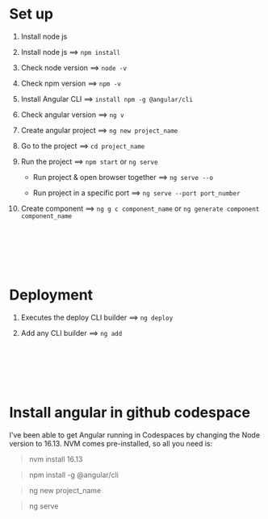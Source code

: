 # Set up

1. Install node js

2. Install node js ==> `npm install`

3. Check node version ==> `node -v`

4. Check npm version ==> `npm -v`

5. Install Angular CLI ==> `install npm -g @angular/cli`

6. Check angular version ==> `ng v`

7. Create angular project ==> `ng new project_name`

8. Go to the project ==> `cd project_name`

9. Run the project ==> `npm start` or `ng serve`

   - Run project & open browser together ==> `ng serve --o`

   - Run project in a specific port ==> `ng serve --port port_number`

10. Create component ==> `ng g c component_name` or `ng generate component component_name`

&nbsp;

&nbsp;

&nbsp;

# Deployment

1. Executes the deploy CLI builder ==> `ng deploy`

2. Add any CLI builder ==> `ng add`


&nbsp;

&nbsp;

&nbsp;

# Install angular in github codespace

I've been able to get Angular running in Codespaces by changing the Node version to 16.13. NVM comes pre-installed, so all you need is:


> nvm install 16.13

> npm install -g @angular/cli

> ng new project_name

> ng serve